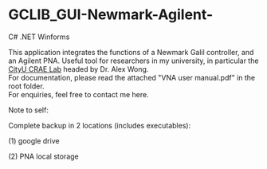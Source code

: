 # GCLIB_GUI-Newmark-Agilent-
C# .NET Winforms

This application integrates the functions of a Newmark Galil controller, and an Agilent PNA. Useful tool for researchers in my university, in particular the [CityU CRAE Lab](http://www.ee.cityu.edu.hk/~amhwong/ "CityU CRAE Lab") headed by Dr. Alex Wong. <br/>
For documentation, please read the attached "VNA user manual.pdf" in the root folder. <br/>
For enquiries, feel free to contact me here. <br/>

Note to self: 

Complete backup in 2 locations (includes executables):

(1) google drive 

(2) PNA local storage

